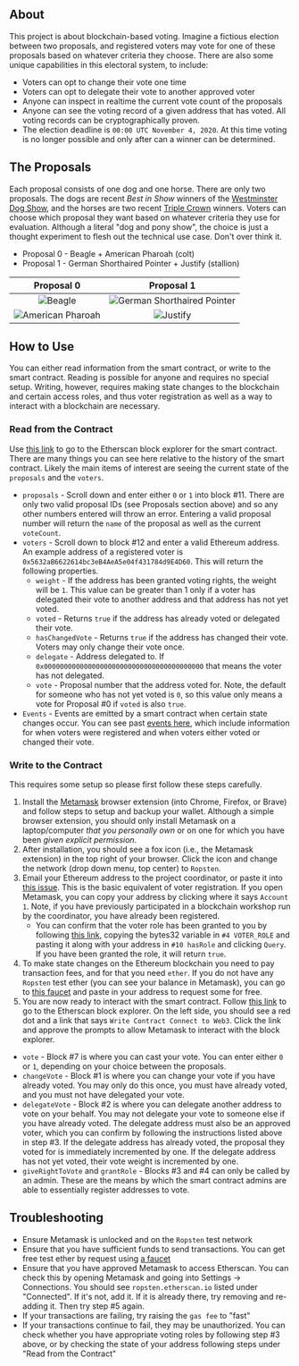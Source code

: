## About

This project is about blockchain-based voting. Imagine a fictious election between two proposals, and registered voters may vote for one of these proposals based on whatever criteria they choose. There are also some unique capabilities in this electoral system, to include:

* Voters can opt to change their vote one time
* Voters can opt to delegate their vote to another approved voter
* Anyone can inspect in realtime the current vote count of the proposals
* Anyone can see the voting record of a given address that has voted. All voting records can be cryptographically proven.
* The election deadline is `00:00 UTC November 4, 2020`. At this time voting is no longer possible and only after can a winner can be determined.

## The Proposals

Each proposal consists of one dog and one horse. There are only two proposals. The dogs are recent *Best in Show* winners of the [Westminster Dog Show](https://en.wikipedia.org/wiki/List_of_Best_in_Show_winners_of_the_Westminster_Kennel_Club_Dog_Show), and the horses are two recent [Triple Crown](https://en.wikipedia.org/wiki/Triple_Crown_of_Thoroughbred_Racing_(United_States)) winners. Voters can choose which proposal they want based on whatever criteria they use for evaluation. Although a literal "dog and pony show", the choice is just a thought experiment to flesh out the technical use case. Don't over think it.

* Proposal 0 - Beagle + American Pharoah (colt)
* Proposal 1 - German Shorthaired Pointer + Justify (stallion)

|Proposal 0 | Proposal 1 |
|:---------:|:----------:|
|![Beagle](https://upload.wikimedia.org/wikipedia/commons/b/b7/Tashtins_Lookin_For_Trouble.jpg?thumbnail)   |![German Shorthaired Pointer](https://upload.wikimedia.org/wikipedia/commons/8/84/CJ_Westminister_Winner_2016_Garbonita.jpg?thumbnail) |
|![American Pharoah](https://multifiles.pressherald.com/uploads/sites/4/2015/05/Preakness-Stakes-Hors_Beau-1024x726.jpg?thumbnail) |![Justify](https://visithorsecountry.com/wp-content/uploads/2018/05/Justify-at-hopewell-oct-2016-1024x811.jpg?thumbnail)   |

## How to Use

You can either read information from the smart contract, or write to the smart contract. Reading is possible for anyone and requires no special setup. Writing, however, requires making state changes to the blockchain and certain access roles, and thus voter registration as well as a way to interact with a blockchain are necessary.

### Read from the Contract

Use [this link](https://ropsten.etherscan.io/address/0x7b5647e019835438f8435c7b2a9258d85d290ca5#readContract) to go to the Etherscan block explorer for the smart contract. There are many things you can see here relative to the history of the smart contract. Likely the main items of interest are seeing the current state of the `proposals` and the `voters`.

* `proposals` - Scroll down and enter either `0` or `1` into block #11. There are only two valid proposal IDs (see Proposals section above) and so any other numbers entered will throw an error. Entering a valid proposal number will return the `name` of the proposal as well as the current `voteCount`.
* `voters` - Scroll down to block #12 and enter a valid Ethereum address. An example address of a registered voter is `0x5632aB6622614bc3eB4AeA5e04f431784d9E4D60`. This will return the following properties.
    * `weight` - If the address has been granted voting rights, the weight will be `1`. This value can be greater than 1 only if a voter has delegated their vote to another address and that address has not yet voted.
    * `voted` - Returns `true` if the address has already voted or delegated their vote.
    * `hasChangedVote` - Returns `true` if the address has changed their vote. Voters may only change their vote once.
    * `delegate` - Address delegated to. If `0x0000000000000000000000000000000000000000` that means the voter has not delegated.
    * `vote` - Proposal number that the address voted for. Note, the default for someone who has not yet voted is `0`, so this value only means a vote for Proposal #0 if `voted` is also `true`.
* `Events` - Events are emitted by a smart contract when certain state changes occur. You can see past [events here](https://ropsten.etherscan.io/address/0x7b5647e019835438f8435c7b2a9258d85d290ca5#events), which include information for when voters were registered and when voters either voted or changed their vote.

### Write to the Contract

This requires some setup so please first follow these steps carefully.

1. Install the [Metamask](https://metamask.io/) browser extension (into Chrome, Firefox, or Brave) and follow steps to setup and backup your wallet. Although a simple browser extension, you should only install Metamask on a laptop/computer *that you personally own* or on one for which you have been *given explicit permission*.
2. After installation, you should see a fox icon (i.e., the Metamask extension) in the top right of your browser. Click the icon and change the network (drop down menu, top center) to `Ropsten`.
3. Email your Ethereum address to the project coordinator, or paste it into [this issue](https://github.com/FugueWeb/election/issues/1). This is the basic equivalent of voter registration. If you open Metamask, you can copy your address by clicking where it says `Account 1`. Note, if you have previously participated in a blockchain workshop run by the coordinator, you have already been registered.
    * You can confirm that the voter role has been granted to you by following [this link](https://ropsten.etherscan.io/address/0x7b5647e019835438f8435c7b2a9258d85d290ca5#readContract), copying the bytes32 variable in `#4 VOTER_ROLE` and pasting it along with your address in `#10 hasRole` and clicking `Query`. If you have been granted the role, it will return `true`.
4. To make state changes on the Ethereum blockchain you need to pay transaction fees, and for that you need `ether`. If you do not have any `Ropsten` test ether (you can see your balance in Metamask), you can go to [this faucet](https://faucet.ropsten.be/) and paste in your address to request some for free.
5. You are now ready to interact with the smart contract. Follow [this link](https://ropsten.etherscan.io/address/0x7b5647e019835438f8435c7b2a9258d85d290ca5#writeContract) to go to the Etherscan block explorer. On the left side, you should see a red dot and a link that says `Write Contract Connect to Web3`. Click the link and approve the prompts to allow Metamask to interact with the block explorer.

* `vote` - Block #7 is where you can cast your vote. You can enter either `0` or `1`, depending on your choice between the proposals.
* `changeVote` - Block #1 is where you can change your vote if you have already voted. You may only do this once, you must have already voted, and you must not have delegated your vote.
* `delegateVote` - Block #2 is where you can delegate another address to vote on your behalf. You may not delegate your vote to someone else if you have already voted. The delegate address must also be an approved voter, which you can confirm by following the instructions listed above in step #3. If the delegate address has already voted, the proposal they voted for is immediately incremented by one. If the delegate address has not yet voted, their vote weight is incremented by one.
* `giveRightToVote` and `grantRole` - Blocks #3 and #4 can only be called by an admin. These are the means by which the smart contract admins are able to essentially register addresses to vote.

## Troubleshooting

* Ensure Metamask is unlocked and on the `Ropsten` test network
* Ensure that you have sufficient funds to send transactions. You can get free test ether by request using [a faucet](https://faucet.ropsten.be/)
* Ensure that you have approved Metamask to access Etherscan. You can check this by opening Metamask and going into Settings -> Connections. You should see `ropsten.etherscan.io` listed under "Connected". If it's not, add it. If it is already there, try removing and re-adding it. Then try step #5 again.
* If your transactions are failing, try raising the `gas fee` to "fast"
* If your transactions continue to fail, they may be unauthorized. You can check whether you have appropriate voting roles by following step #3 above, or by checking the state of your address following steps under "Read from the Contract"
